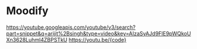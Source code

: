 # Moodify

https://youtube.googleapis.com/youtube/v3/search?part=snippet&q=arijit%2Bsingh&type=video&key=AIzaSyAJd9FlE9pWQkoUXn3628Luhml4ZBPSTkU
https://youtu.be/{code}
